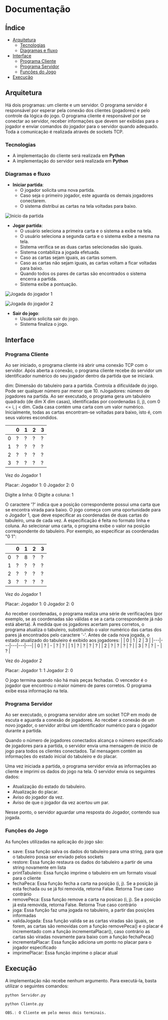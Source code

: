 # Documentação

## Índice
* [Arquitetura](#arquitetura)
    * [Tecnologias](#tecnologias)
    * [Diagramas e fluxo](#diagramas-e-fluxo)
* [Interface](#interface)
    * [Programa Cliente](#programa-cliente)
    * [Programa Servidor](#programa-servidor)
    * [Funções do Jogo](#funcoes-do-jogo)
* [Execução](#execucao)


## Arquitetura

Há dois programas: um cliente e um servidor.
O programa servidor é responsável por esperar pela conexão dos clientes (jogadores) e pelo controle da lógica do jogo.
O programa cliente é responsável por se conectar ao servidor, receber informações que devem ser exibidas para o jogador e enviar comandos do jogador para o servidor quando adequado.
Toda a comunicação é realizada através de sockets TCP.

### Tecnologias

- A implementação do cliente será realizada em **Python**
- A implementação do servidor será realizada em **Python**

### Diagramas e fluxo

* **Iniciar partida**: 
    - O jogador solicita uma nova partida.
    - Caso seja o primeiro jogador, este aguarda os demais jogadores conectarem.
    - O sistema distribui as cartas na tela voltadas para baixo.

![Inicio da partida](img/etapa1.jpeg)

* **Jogar partida**: 
    - O usuário seleciona a primeira carta e o sistema a exibe na tela.
    - O usuário seleciona a segunda carta e o sistema exibe a mesma na tela.
    - Sistema verifica se as duas cartas selecionadas são iguais. 
    - Sistema contabiliza a jogada efetuada.
    - Caso as cartas sejam iguais, as cartas somem.
    - Caso as cartas não sejam iguais, as cartas voltam a ficar voltadas para baixo.
    - Quando todos os pares de cartas são encontrados o sistema encerra a partida.
    - Sistema exibe a pontuação.
    
![Jogada do jogador 1](img/etapa2.jpeg)

![Jogada do jogador 2](img/etapa3.jpeg)

* **Sair do jogo**: 
    - Usuário solicita sair do jogo.
    - Sistema finaliza o jogo.


## Interface

### Programa Cliente

Ao ser iniciado, o programa cliente irá abrir uma conexão TCP com o servidor. Após aberta a conexão, o programa cliente recebe do servidor um identificador numérico do seu jogador dentro da partida que se iniciará.


dim: Dimensão do tabuleiro para a partida. Controla a dificuldade do jogo. Pode ser qualquer número par menor que 10.
nJogadores: número de jogadores na partida.
Ao ser executado, o programa gera um tabuleiro quadrado (de dim X dim casas), identificadas por coordenadas (i, j), com 0 <= i, j < dim. Cada casa contém uma carta com um valor numérico. Inicialmente, todas as cartas encontram-se voltadas para baixo, isto é, com seus valores escondidos.

|   | 0 | 1 | 2 | 3 |
|---|---|---|---|---|
| 0 | ? | ? | ? | ? |
| 1 | ? | ? | ? | ? |
| 2 | ? | ? | ? | ? |
| 3 | ? | ? | ? | ? |

Vez do Jogador 1

Placar:
Jogador 1:  0
Jogador 2:  0

Digite a linha: 0 
Digite a coluna: 1

O caractere '?' indica que a posição correspondente possui uma carta que se encontra virada para baixo. O jogo começa com uma oportunidade para o Jogador 1, que deve especificar as coordenadas de duas cartas do tabuleiro, uma de cada vez. A especificação é feita no formato linha e coluna. Ao selecionar uma carta, o programa exibe o valor na posição correspondente do tabuleiro. Por exemplo, ao especificar as coordenadas "0 1":

|   | 0 | 1 | 2 | 3 |
|---|---|---|---|---|
| 0 | ? | 8 | ? | ? |
| 1 | ? | ? | ? | ? |
| 2 | ? | ? | ? | ? |
| 3 | ? | ? | ? | ? |

Vez do Jogador 1

Placar:
Jogador 1:  0
Jogador 2:  0


Ao receber coordenadas, o programa realiza uma série de verificações (por exemplo, se as coordenadas são válidas e se a carta correspondente já não está aberta).
À medida que os jogadores acertam pares corretos, o programa atualiza o tabuleiro, substituindo o valor numérico das cartas dos pares já encontrados pelo caractere '-'. Antes de cada nova jogada, o estado atualizado do tabuleiro é exibido aos jogadores:
|   | 0 | 1 | 2 | 3 |
|---|---|---|---|---|
| 0 | ? | - | ? | ? |
| 1 | ? | ? | ? | ? |
| 2 | ? | ? | ? | ? |
| 3 | ? | ? | - | ? |

Vez do Jogador 2

Placar:
Jogador 1:  1
Jogador 2:  0

O jogo termina quando não há mais peças fechadas. O vencedor é o jogador que encontrou o maior número de pares corretos. O programa exibe essa informação na tela.

### Programa Servidor

Ao ser executado, o programa servidor abre um socket TCP em modo de escuta e aguarda a conexão de jogadores. Ao receber a conexão de um novo jogador, o servidor atribui um identificador numérico para o jogador durante a partida. 

Quando o número de jogadores conectados alcança o número especificado de jogadores para a partida, o servidor envia uma mensagem de inicio de jogo para todos os clientes conectados. Tal mensagem contém as informações do estado inicial do tabuleiro e do placar.

Uma vez iniciada a partida, o programa servidor envia as informações ao cliente e imprimi os dados do jogo na tela. 
O servidor envia os seguintes dados:
   - Atualização do estado do tabuleiro.
   - Atualização do placar.
   - Aviso do jogador da vez.
   - Aviso de que o jogador da vez acertou um par.

Nesse ponto, o servidor aguardar uma resposta do Jogador, contendo sua jogada.

### Funções do Jogo
As funções utilizadas na aplicação do jogo são:
   - save: Essa função salva os dados do tabuleiro para uma string, para que o tabuleiro possa ser enviado pelos sockets 
   - restore:  Essa função restaura os dados do tabuleiro a partir de uma string novamente em lista
   - printTabuleiro:  Essa função imprime o tabuleiro em um formato visual para o cliente
   - fechaPeca: Essa função fecha a carta na posição (i, j). Se a posição já esta fechada ou se já foi removida, retorna False. Retorna True caso contrário
   - removePeca: Essa função remove a carta na posicao (i, j). Se a posição já esta removida, retorna False. Retorna True caso contrário
   - joga: Essa função faz uma jogada no tabuleiro, a partir das posições informadas
   - validaJogada: Essa função valida se as cartas viradas são iguais, se forem, as cartas são removidas com a função removePeca() e o placar é incrementado com a função incrementaPlacar(), caso contrário as cartas são viradas novamente para baixo com a função fechaPeca()
   - incrementaPlacar: Essa função adiciona um ponto no placar para o jogador especificado
   - imprimePlacar: Essa função imprime o placar atual

## Execução
A implementação não recebe nenhum argumento. 
Para executá-la, basta utilizar o seguintes comandos:
```
python Servidor.py
```
```
python Cliente.py

OBS.: O Cliente em pelo menos dois terminais.
```

